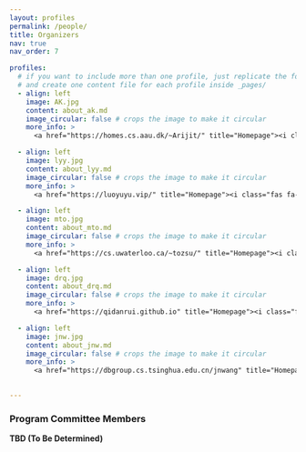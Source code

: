 ```yaml
---
layout: profiles
permalink: /people/
title: Organizers
nav: true
nav_order: 7

profiles:
  # if you want to include more than one profile, just replicate the following block
  # and create one content file for each profile inside _pages/
  - align: left
    image: AK.jpg
    content: about_ak.md
    image_circular: false # crops the image to make it circular
    more_info: >
      <a href="https://homes.cs.aau.dk/~Arijit/" title="Homepage"><i class="fas fa-home" style="margin-left: 5px;"></i></a>

  - align: left
    image: lyy.jpg
    content: about_lyy.md
    image_circular: false # crops the image to make it circular
    more_info: >
      <a href="https://luoyuyu.vip/" title="Homepage"><i class="fas fa-home" style="margin-left: 5px;"></i></a>

  - align: left
    image: mto.jpg
    content: about_mto.md
    image_circular: false # crops the image to make it circular
    more_info: >
      <a href="https://cs.uwaterloo.ca/~tozsu/" title="Homepage"><i class="fas fa-home" style="margin-left: 5px;"></i></a>

  - align: left
    image: drq.jpg
    content: about_drq.md
    image_circular: false # crops the image to make it circular
    more_info: >
      <a href="https://qidanrui.github.io" title="Homepage"><i class="fas fa-home" style="margin-left: 5px;"></i></a>

  - align: left
    image: jnw.jpg
    content: about_jnw.md
    image_circular: false # crops the image to make it circular
    more_info: >
      <a href="https://dbgroup.cs.tsinghua.edu.cn/jnwang" title="Homepage"><i class="fas fa-home" style="margin-left: 5px;"></i></a>
 

---
```



### Program Committee Members

**TBD (To Be Determined)**

<!--
- Rajesh Bordawekar (IBM, USA)
- Yixiang Fang (CUHK, Hong Kong, China)
- Cheng Long (Nanyang Technological University, Singapore)
- Peter Pietzuch (Imperial College London, UK)
- Harsha Vardhan Simhadri (Microsoft, USA)
- Mengzhao Wang (Zhejiang University, China)
- Wenjie Zhang (The University of New South Wales, Australia)
--> 
